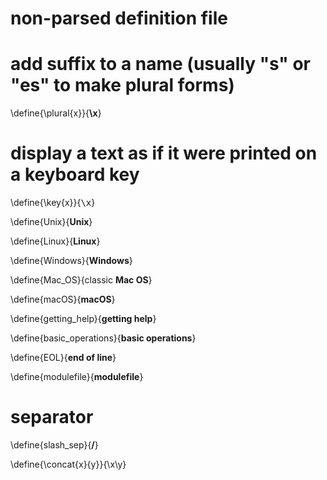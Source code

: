 # non-parsed definition file

# add suffix to a name (usually "s" or "es" to make plural forms)
\define{\plural{x}}{<wbr>__<wbr>\x<wbr>__}

# display a text as if it were printed on a keyboard key
\define{\key{x}}{<kbd>\x</kbd>}

\define{Unix}{__Unix__}

\define{Linux}{__Linux__}

\define{Windows}{__Windows__}

\define{Mac_OS}{classic __Mac OS__}

\define{macOS}{__macOS__}

\define{getting_help}{__getting help__}

\define{basic_operations}{__basic operations__}

\define{EOL}{__end of line__}

\define{modulefile}{__modulefile__}

# separator
\define{slash_sep}{__/__}

\define{\concat{x}{y}}{\x\y}
